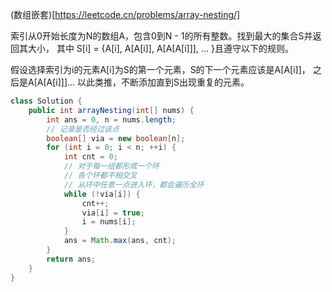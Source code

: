 (数组嵌套)[https://leetcode.cn/problems/array-nesting/]

索引从0开始长度为N的数组A，包含0到N - 1的所有整数。找到最大的集合S并返回其大小，
其中 S[i] = {A[i], A[A[i]], A[A[A[i]]], ... }且遵守以下的规则。

假设选择索引为i的元素A[i]为S的第一个元素，S的下一个元素应该是A[A[i]]，
之后是A[A[A[i]]]... 以此类推，不断添加直到S出现重复的元素。

```java
class Solution {
    public int arrayNesting(int[] nums) {
        int ans = 0, n = nums.length;
        // 记录是否经过该点
        boolean[] via = new boolean[n];
        for (int i = 0; i < n; ++i) {
            int cnt = 0;
            // 对于每一组都形成一个环
            // 各个环都不相交叉
            // 从环中任意一点进入环，都会遍历全环
            while (!via[i]) {
                cnt++;
                via[i] = true;
                i = nums[i]; 
            }
            ans = Math.max(ans, cnt);
        }
        return ans;
    }
}
```
